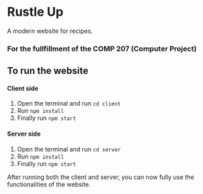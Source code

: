 # Rustle Up

A modern website for recipes.

### For the fullfillment of the COMP 207 (Computer Project)

## To run the website

#### Client side

1. Open the terminal and run `cd client`
2. Run `npm install`
3. Finally run `npm start`

#### Server side

1. Open the terminal and run `cd server`
2. Run `npm install`
3. Finally run `npm start`

After running both the client and server, you can now fully use the functionalities of the website.
